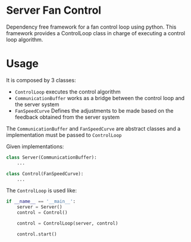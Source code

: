 # Server Fan Control

Dependency free framework for a fan control loop using python. This framework provides a ControlLoop class in charge of executing a control loop algorithm.

# Usage

It is composed by 3 classes:

- `ControlLoop` executes the control algorithm
- `CommunicationBuffer` works as a bridge between the control loop and the server system
- `FanSpeedCurve` Defines the adjustments to be made based on the feedback obtained from the server system

The `CommunicationBuffer` and `FanSpeedCurve` are abstract classes and a implementation must be passed to `ControlLoop`


Given implementations:
```python
class Server(CommunicationBuffer):
    ...

class Control(FanSpeedCurve):
    ...
```

The `ControlLoop` is used like:
```python
if __name__ == '__main__':
    server = Server()
    control = Control()

    control = ControlLoop(server, control)

    control.start()

```